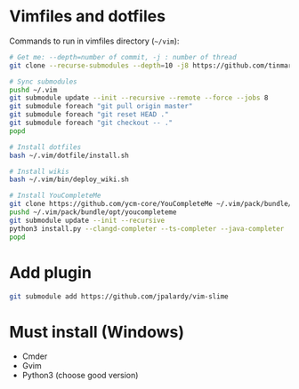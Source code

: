 # Vimfiles and dotfiles

Commands to run in vimfiles directory (`~/vim`):

```sh
# Get me: --depth=number of commit, -j : number of thread
git clone --recurse-submodules --depth=10 -j8 https://github.com/tinmarino/vimfiles ~/.vim

# Sync submodules
pushd ~/.vim
git submodule update --init --recursive --remote --force --jobs 8
git submodule foreach "git pull origin master"
git submodule foreach "git reset HEAD ."
git submodule foreach "git checkout -- ."
popd

# Install dotfiles
bash ~/.vim/dotfile/install.sh

# Install wikis
bash ~/.vim/bin/deploy_wiki.sh

# Install YouCompleteMe
git clone https://github.com/ycm-core/YouCompleteMe ~/.vim/pack/bundle/opt/youcompleteme
pushd ~/.vim/pack/bundle/opt/youcompleteme
git submodule update --init --recursive
python3 install.py --clangd-completer --ts-completer --java-completer
popd
```

# Add plugin

```bash
git submodule add https://github.com/jpalardy/vim-slime
```


# Must install (Windows)

* Cmder
* Gvim
* Python3 (choose good version)
